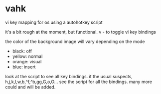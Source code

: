 # vahk
vi key mapping for os using a autohotkey script

it's a bit rough at the moment, but functional.
  <windows key>v - to toggle vi key bindings

the color of the background image will vary depending on the mode
  - black: off
  - yellow: normal
  - orange: visual
  - blue: insert

look at the script to see all key bindings. it the usual suspects, h,j,k,l,w,b,^f,^b,gg,G,o,O... see the script for all the bindings.  many more could and will be added.
  
